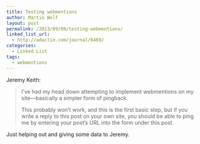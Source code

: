 ```yaml
---
title: Testing webmentions
author: Martin Wolf
layout: post
permalink: /2013/09/09/testing-webmentions/
linked_list_url:
  - http://adactio.com/journal/6469/
categories:
  - Linked List
tags:
  - webmentions
---
```

<p class="linked-list-quote-author">
  Jeremy Keith:
</p>

> I’ve had my head down attempting to implement webmentions on my site—basically a simpler form of pingback.
> 
> This probably won’t work, and this is the first basic step, but if you write a reply to this post on your own site, you should be able to ping me by entering your post’s URL into the form under this post.

Just helping out and giving some data to Jeremy.